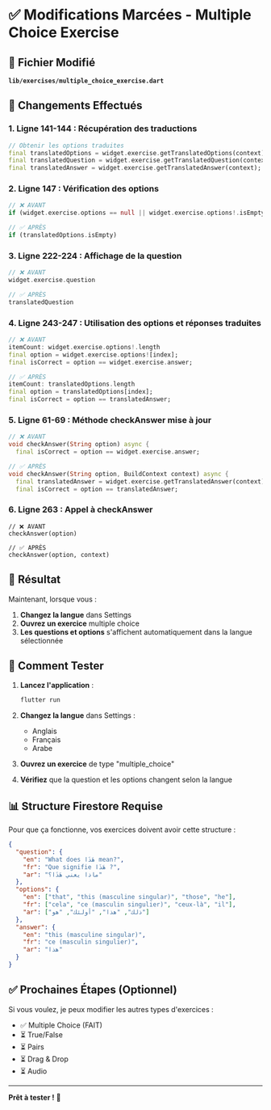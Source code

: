 # ✅ Modifications Marcées - Multiple Choice Exercise

## 🎯 Fichier Modifié

**`lib/exercises/multiple_choice_exercise.dart`**

## 📝 Changements Effectués

### 1. **Ligne 141-144 : Récupération des traductions**
```dart
// Obtenir les options traduites
final translatedOptions = widget.exercise.getTranslatedOptions(context);
final translatedQuestion = widget.exercise.getTranslatedQuestion(context);
final translatedAnswer = widget.exercise.getTranslatedAnswer(context);
```

### 2. **Ligne 147 : Vérification des options**
```dart
// ❌ AVANT
if (widget.exercise.options == null || widget.exercise.options!.isEmpty)

// ✅ APRÈS
if (translatedOptions.isEmpty)
```

### 3. **Ligne 222-224 : Affichage de la question**
```dart
// ❌ AVANT
widget.exercise.question

// ✅ APRÈS
translatedQuestion
```

### 4. **Ligne 243-247 : Utilisation des options et réponses traduites**
```dart
// ❌ AVANT
itemCount: widget.exercise.options!.length
final option = widget.exercise.options![index];
final isCorrect = option == widget.exercise.answer;

// ✅ APRÈS
itemCount: translatedOptions.length
final option = translatedOptions[index];
final isCorrect = option == translatedAnswer;
```

### 5. **Ligne 61-69 : Méthode checkAnswer mise à jour**
```dart
// ❌ AVANT
void checkAnswer(String option) async {
  final isCorrect = option == widget.exercise.answer;

// ✅ APRÈS
void checkAnswer(String option, BuildContext context) async {
  final translatedAnswer = widget.exercise.getTranslatedAnswer(context);
  final isCorrect = option == translatedAnswer;
```

### 6. **Ligne 263 : Appel à checkAnswer**
```djdart
// ❌ AVANT
checkAnswer(option)

// ✅ APRÈS
checkAnswer(option, context)
```

## 🎉 Résultat

Maintenant, lorsque vous :
1. **Changez la langue** dans Settings
2. **Ouvrez un exercice** multiple choice
3. **Les questions et options** s'affichent automatiquement dans la langue sélectionnée

## 🧪 Comment Tester

1. **Lancez l'application** :
   ```bash
   flutter run
   ```

2. **Changez la langue** dans Settings :
   - Anglais
   - Français
   - Arabe

3. **Ouvrez un exercice** de type "multiple_choice"

4. **Vérifiez** que la question et les options changent selon la langue

## 📊 Structure Firestore Requise

Pour que ça fonctionne, vos exercices doivent avoir cette structure :

```json
{
  "question": {
    "en": "What does هَذَا mean?",
    "fr": "Que signifie هَذَا ?",
    "ar": "ماذا يعني هَذَا؟"
  },
  "options": {
    "en": ["that", "this (masculine singular)", "those", "he"],
    "fr": ["cela", "ce (masculin singulier)", "ceux-là", "il"],
    "ar": ["ذلك", "هذا", "أولئك", "هو"]
  },
  "answer": {
    "en": "this (masculine singular)",
    "fr": "ce (masculin singulier)",
    "ar": "هذا"
  }
}
```

## ✅ Prochaines Étapes (Optionnel)

Si vous voulez, je peux modifier les autres types d'exercices :
- ✅ Multiple Choice (FAIT)
- ⏳ True/False
- ⏳ Pairs
- ⏳ Drag & Drop
- ⏳ Audio

---

**Prêt à tester !** 🚀

